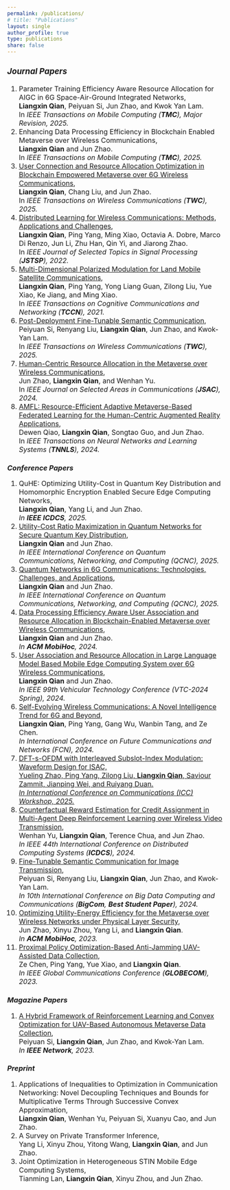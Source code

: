 ```yaml
---
permalink: /publications/
# title: "Publications"
layout: single
author_profile: true
type: publications
share: false
---
```


<div style="font-size: 16px;" markdown="1">
 
### *Journal Papers*

<ol>
 <li>
    Parameter Training Efficiency Aware Resource Allocation for AIGC in 6G Space-Air-Ground Integrated Networks, <br>
    <strong>Liangxin Qian</strong>, Peiyuan Si, Jun Zhao, and Kwok Yan Lam.<br>
    In <em>IEEE Transactions on Mobile Computing (<strong>TMC</strong>), Major Revision, 2025.</em>
  </li>
 <li>
    Enhancing Data Processing Efficiency in Blockchain Enabled Metaverse over Wireless Communications, <br>
    <strong>Liangxin Qian</strong> and Jun Zhao. <br>
    In <em>IEEE Transactions on Mobile Computing (<strong>TMC</strong>), 2025.</em>
  </li>
  <li>
    <a href="https://doi.org/10.1109/TWC.2024.3401184">User Connection and Resource Allocation Optimization in Blockchain Empowered Metaverse over 6G Wireless Communications</a>, <br>
    <strong>Liangxin Qian</strong>, Chang Liu, and Jun Zhao. <br>
    In <em>IEEE Transactions on Wireless Communications (<strong>TWC</strong>), 2025.</em>
  </li>
  <li>
    <a href="https://doi.org/10.1109/JSTSP.2022.3156756">Distributed Learning for Wireless Communications: Methods, Applications and Challenges</a>, <br>
    <strong>Liangxin Qian</strong>, Ping Yang, Ming Xiao, Octavia A. Dobre, Marco Di Renzo, Jun Li, Zhu Han, Qin Yi, and Jiarong Zhao. <br>
    In <em>IEEE Journal of Selected Topics in Signal Processing (<strong>JSTSP</strong>), 2022.</em>
  </li>
  <li>
    <a href="https://doi.org/10.1109/TCCN.2021.3072593">Multi-Dimensional Polarized Modulation for Land Mobile Satellite Communications</a>, <br>
    <strong>Liangxin Qian</strong>, Ping Yang, Yong Liang Guan, Zilong Liu, Yue Xiao, Ke Jiang, and Ming Xiao. <br>
    In <em>IEEE Transactions on Cognitive Communications and Networking (<strong>TCCN</strong>), 2021.</em>
  </li>
  <li>
    <a href="https://doi.org/10.1109/TWC.2024.3433479">Post-Deployment Fine-Tunable Semantic Communication</a>, <br>
    Peiyuan Si, Renyang Liu, <strong>Liangxin Qian</strong>, Jun Zhao, and Kwok-Yan Lam. <br>
    In <em>IEEE Transactions on Wireless Communications (<strong>TWC</strong>), 2025.</em>
  </li>
  <li>
    <a href="https://doi.org/10.1109/JSAC.2023.3345397">Human-Centric Resource Allocation in the Metaverse over Wireless Communications</a>, <br>
    Jun Zhao, <strong>Liangxin Qian</strong>, and Wenhan Yu. <br>
    In <em>IEEE Journal on Selected Areas in Communications (<strong>JSAC</strong>), 2024.</em>
  </li>
  <li>
    <a href="https://doi.org/10.1109/TNNLS.2024.3409446">AMFL: Resource-Efficient Adaptive Metaverse-Based Federated Learning for the Human-Centric Augmented Reality Applications</a>, <br>
    Dewen Qiao, <strong>Liangxin Qian</strong>, Songtao Guo, and Jun Zhao. <br>
    In <em>IEEE Transactions on Neural Networks and Learning Systems (<strong>TNNLS</strong>), 2024.</em>
  </li>
</ol>
  
</div>

### *Conference Papers*

<div style="font-size: 16px;" markdown="1"> 

<ol>
  <li>
    QuHE: Optimizing Utility-Cost in Quantum Key Distribution and Homomorphic Encryption Enabled Secure Edge Computing Networks, <br>
    <strong>Liangxin Qian</strong>, Yang Li, and Jun Zhao. <br>
    <em>In <strong>IEEE ICDCS</strong>, 2025.</em>
  </li>
  <li>
    <a href="https://doi.org/10.1109/QCNC64685.2025.00012">Utility-Cost Ratio Maximization in Quantum Networks for Secure Quantum Key Distribution</a>, <br>
    <strong>Liangxin Qian</strong> and Jun Zhao. <br>
    <em>In IEEE International Conference on Quantum Communications, Networking, and Computing (QCNC), 2025.</em>
  </li>
  <li>
    <a href="https://doi.org/10.1109/QCNC64685.2025.00119">Quantum Networks in 6G Communications: Technologies, Challenges, and Applications</a>, <br>
    <strong>Liangxin Qian</strong> and Jun Zhao. <br>
    <em>In IEEE International Conference on Quantum Communications, Networking, and Computing (QCNC), 2025.</em>
  </li>
  <li>
    <a href="https://doi.org/10.1145/3641512.3686376">Data Processing Efficiency Aware User Association and Resource Allocation in Blockchain-Enabled Metaverse over Wireless Communications</a>, <br>
    <strong>Liangxin Qian</strong> and Jun Zhao. <br>
    <em>In <strong>ACM MobiHoc</strong>, 2024.</em>
  </li>
  <li>
    <a href="https://doi.org/10.1109/VTC2024-Spring62846.2024.10683177">User Association and Resource Allocation in Large Language Model Based Mobile Edge Computing System over 6G Wireless Communications</a>, <br>
    <strong>Liangxin Qian</strong> and Jun Zhao. <br>
    <em>In IEEE 99th Vehicular Technology Conference (VTC-2024 Spring), 2024.</em>
  </li>
  <li>
    <a href="https://doi.org/10.1109/FCN64323.2024.10984554">Self-Evolving Wireless Communications: A Novel Intelligence Trend for 6G and Beyond</a>, <br>
    <strong>Liangxin Qian</strong>, Ping Yang, Gang Wu, Wanbin Tang, and Ze Chen. <br>
    <em>In International Conference on Future Communications and Networks (FCN), 2024.</em>
  </li>
  <li>
    <a href="https://doi.org/10.1109/ICCWorkshops67674.2025.11162333">DFT-s-OFDM with Interleaved Subslot-Index Modulation: Waveform Design for ISAC, <br>
    Yueling Zhao, Ping Yang, Zilong Liu, <strong>Liangxin Qian</strong>, Saviour Zammit, Jianping Wei, and Ruiyang Duan. <br>
    <em>In International Conference on Communications (ICC) Workshop, 2025.</em>
  </li>
  <li>
    <a href="https://doi.org/10.1109/ICDCS60910.2024.00112">Counterfactual Reward Estimation for Credit Assignment in Multi-Agent Deep Reinforcement Learning over Wireless Video Transmission</a>, <br>
    Wenhan Yu, <strong>Liangxin Qian</strong>, Terence Chua, and Jun Zhao. <br>
    <em>In IEEE 44th International Conference on Distributed Computing Systems (<strong>ICDCS</strong>), 2024.</em>
  </li>
  <li>
    <a href="https://doi.org/10.1109/BIGCOM65357.2024.00047">Fine-Tunable Semantic Communication for Image Transmission</a>, <br>
    Peiyuan Si, Renyang Liu, <strong>Liangxin Qian</strong>, Jun Zhao, and Kwok-Yan Lam. <br>
    <em>In 10th International Conference on Big Data Computing and Communications (<strong>BigCom</strong>, <strong>Best Student Paper</strong>), 2024.</em>
  </li>
  <li>
    <a href="https://doi.org/10.1145/3565287.3610271">Optimizing Utility-Energy Efficiency for the Metaverse over Wireless Networks under Physical Layer Security</a>, <br>
    Jun Zhao, Xinyu Zhou, Yang Li, and <strong>Liangxin Qian</strong>. <br>
    <em>In <strong>ACM MobiHoc</strong>, 2023.</em>
  </li>
  <li>
    <a href="https://doi.org/10.1109/GLOBECOM54140.2023.10437913">Proximal Policy Optimization-Based Anti-Jamming UAV-Assisted Data Collection</a>, <br>
    Ze Chen, Ping Yang, Yue Xiao, and <strong>Liangxin Qian</strong>. <br>
    <em>In IEEE Global Communications Conference (<strong>GLOBECOM</strong>), 2023.</em>
  </li>
</ol>



</div>

### *Magazine Papers*

<div style="font-size: 16px;" markdown="1"> 

<ol>
  <li>
    <a href="https://doi.org/10.1109/MNET.011.2300032">A Hybrid Framework of Reinforcement Learning and Convex Optimization for UAV-Based Autonomous Metaverse Data Collection</a>, <br>
    Peiyuan Si, <strong>Liangxin Qian</strong>, Jun Zhao, and Kwok-Yan Lam. <br>
    <em>In <strong>IEEE Network</strong>, 2023.</em>
  </li>
</ol>


  
</div>

### *Preprint*

<div style="font-size: 16px;" markdown="1"> 

<ol>
  <li>
    Applications of Inequalities to Optimization in Communication Networking: Novel Decoupling Techniques and Bounds for Multiplicative Terms Through Successive Convex Approximation, <br>
    <strong>Liangxin Qian</strong>, Wenhan Yu, Peiyuan Si, Xuanyu Cao, and Jun Zhao.
  </li>
  <li>
    A Survey on Private Transformer Inference, <br>
    Yang Li, Xinyu Zhou, Yitong Wang, <strong>Liangxin Qian</strong>, and Jun Zhao.
  </li>
  <li>
    Joint Optimization in Heterogeneous STIN Mobile Edge Computing Systems, <br>
    Tianming Lan, <strong>Liangxin Qian</strong>, Xinyu Zhou, and Jun Zhao.
  </li>
</ol>

  
</div>

